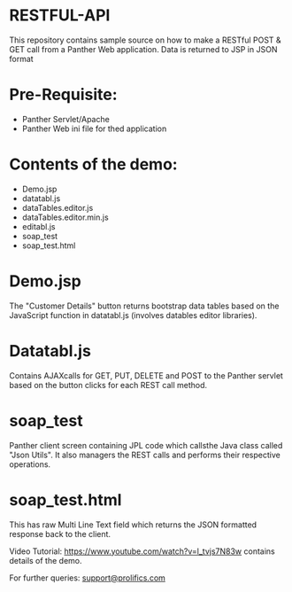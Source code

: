 # RESTFUL-API
This repository contains sample source  on how to make a RESTful POST & GET call from a Panther Web application. Data is returned to JSP in JSON format

# Pre-Requisite:
  * Panther Servlet/Apache
  * Panther Web ini file for thed application

# Contents of the demo:
  * Demo.jsp
  * datatabl.js
  * dataTables.editor.js
  * dataTables.editor.min.js
  * editabl.js
  * soap_test
  * soap_test.html
  
# Demo.jsp
The "Customer Details" button returns bootstrap data tables based on the JavaScript function in datatabl.js (involves datables editor libraries).

# Datatabl.js
Contains AJAXcalls for GET, PUT, DELETE and POST to the Panther servlet based on the button clicks for each REST call method.

# soap_test
Panther client screen containing JPL code which callsthe Java class called "Json Utils". It also managers  the REST calls and performs their respective operations.

# soap_test.html
This has raw Multi Line Text field which returns the JSON formatted response  back to the client.

Video Tutorial: https://www.youtube.com/watch?v=l_tvjs7N83w  contains details of the demo.

For further queries: support@prolifics.com
